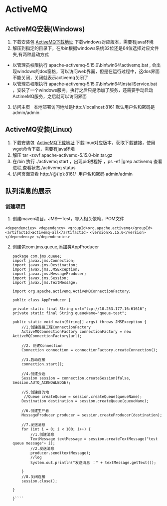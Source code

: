 # ActiveMQ

## ActiveMQ安装(Windows)

1. 下载安装包 [ActiveMQ下载地址](http://activemq.apache.org/download.html) 下载windows对应版本，需要有java环境
2. 解压到指定的目录下，在/bin根据windows系统32位还是64位选择对应文件夹,有两种启动方式
* 以管理员权限执行 apache-activemq-5.15.0\bin\win64\activemq.bat , 会出现windows的dos窗格，可以访问web界面，但是在运行过程中，这dos界面不能关闭，关闭就表示activemq关闭了
* 以管理员权限执行 apache-activemq-5.15.0\bin\win64\InstallService.bat ，安装了一个windows服务，执行之后只是添加了服务，还需要手动启动     ActimeMQ服务，之后就可以访问界面
3. 访问主页
   本地部署访问地址是http://localhost:8161 默认用户名和密码是admin/admin

## ActiveMQ安装(Linux)

1. 下载安装包  [ActiveMQ下载地址](http://activemq.apache.org/download.html) 下载linux对应版本，获取下载链接，使用wget命令下载，需要有java环境
2. 解压 tar -zxvf apache-activemq-5.15.0-bin.tar.gz
3. 在/bin 执行 ./activemq start ，出现pid进程好 ，ps -ef |grep activemq 查看进程,查看状态./activemq status  
4. 访问页面查看 http://@{ip}:8161/  用户名和密码 admin/admin

## 队列消息的展示

### 创建项目
1. 创建maven项目，JMS—Test，导入相关依赖，POM文件

  `<dependencies>
     <dependency>
      <groupId>org.apache.activemq</groupId>
      <artifactId>activemq-all</artifactId>
      <version>5.15.0</version>
     </dependency>
    </dependencies>
    `
 
2. 创建包com.jms.queue,添加类AppProducer


	````
	package com.jms.queue;
	import javax.jms.Connection;
	import javax.jms.Destination;
	import javax.jms.JMSException;
	import javax.jms.MessageProducer;
	import javax.jms.Session;
	import javax.jms.TextMessage;

	import org.apache.activemq.ActiveMQConnectionFactory;

	public class AppProducer {
	
	private static final String url="tcp://10.253.177.16:61616";
	private static final String queueName="queue-test";
	
	public static void main(String[] args) throws JMSException {
		//1.创建连接工程ConnectionFactory
		ActiveMQConnectionFactory connectionFactory = new ActiveMQConnectionFactory(url);
		
		//2. 创建Connection
		Connection connection = connectionFactory.createConnection();
		
		//3.启动连接
		connection.start();
		
		//4.创建会话
		Session session = connection.createSession(false, Session.AUTO_ACKNOWLEDGE);
		
		//5.创建目的地
		 //Queue createQueue = session.createQueue(queueName);
		Destination destination = session.createQueue(queueName);
		
		//6.创建生产者
		MessageProducer producer = session.createProducer(destination);
		
		//7.发送消息
		for (int i = 0; i < 100; i++) {
			//1.创建消息
			TextMessage textMessage = session.createTextMessage("test queue message"+ i);		
			//2.发送消息
			producer.send(textMessage);
			//log
			System.out.println("发送消息 ：" + textMessage.getText());
			
		}		
		//8.关闭连接
		session.close();
		
	}

	}````



